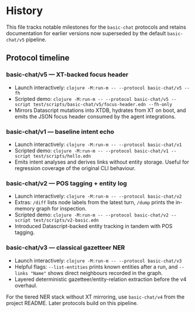 # History

This file tracks notable milestones for the `basic-chat` protocols and retains
documentation for earlier versions now superseded by the default
`basic-chat/v5` pipeline.

## Protocol timeline

### basic-chat/v5 — XT-backed focus header
- Launch interactively: `clojure -M:run-m -- --protocol basic-chat/v5 --fh`
- Scripted demo: `clojure -M:run-m -- --protocol basic-chat/v5 --script test/scripts/basic-chat/v5/focus-header.edn --fh-only`
- Mirrors Datascript mutations into XTDB, hydrates from XT on boot, and emits the
  JSON focus header consumed by the agent integrations.

### basic-chat/v1 — baseline intent echo
- Launch interactively: `clojure -M:run-m -- --protocol basic-chat/v1`
- Scripted demo: `clojure -M:run-m -- --protocol basic-chat/v1 --script test/scripts/hello.edn`
- Emits intent analyses and derives links without entity storage. Useful for
  regression coverage of the original CLI behaviour.

### basic-chat/v2 — POS tagging + entity log
- Launch interactively: `clojure -M:run-m -- --protocol basic-chat/v2`
- Extras: `/diff` lists node labels from the latest turn, `/dump` prints the
  in-memory graph for inspection.
- Scripted demo: `clojure -M:run-m -- --protocol basic-chat/v2 --script test/scripts/v2-basic.edn`
- Introduced Datascript-backed entity tracking in tandem with POS tagging.

### basic-chat/v3 — classical gazetteer NER
- Launch interactively: `clojure -M:run-m -- --protocol basic-chat/v3`
- Helpful flags: `--list-entities` prints known entities after a run, and
  `--links "Name"` shows direct neighbours recorded in the graph.
- Layered deterministic gazetteer/entity-relation extraction before the v4
  overhaul.

For the tiered NER stack without XT mirroring, use `basic-chat/v4` from the
project README. Later protocols build on this pipeline.
